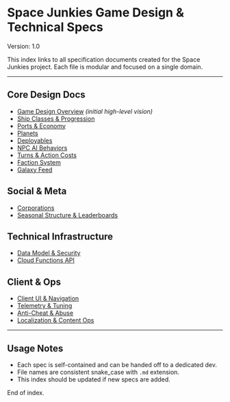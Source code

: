 # Space Junkies Game Design & Technical Specs
Version: 1.0

This index links to all specification documents created for the Space Junkies project. Each file is modular and focused on a single domain.

---

## Core Design Docs
- [Game Design Overview](game_design_overview.md) *(initial high-level vision)*  
- [Ship Classes & Progression](ship_classes_and_progression.md)  
- [Ports & Economy](ports_and_economy.md)  
- [Planets](planets_spec.md)  
- [Deployables](deployables_spec.md)  
- [NPC AI Behaviors](npc_ai_behaviors.md)  
- [Turns & Action Costs](turns_and_action_costs.md)  
- [Faction System](faction_system.md)  
- [Galaxy Feed](galaxy_feed.md)  

## Social & Meta
- [Corporations](corporations_spec.md)  
- [Seasonal Structure & Leaderboards](seasonal_structure_and_leaderboards.md)  

## Technical Infrastructure
- [Data Model & Security](data_model_and_security.md)  
- [Cloud Functions API](cloud_functions_api.md)  

## Client & Ops
- [Client UI & Navigation](client_ui_and_navigation.md)  
- [Telemetry & Tuning](telemetry_and_tuning.md)  
- [Anti-Cheat & Abuse](anti_cheat_and_abuse.md)  
- [Localization & Content Ops](localization_and_content_ops.md)  

---

## Usage Notes
- Each spec is self-contained and can be handed off to a dedicated dev.  
- File names are consistent snake_case with `.md` extension.  
- This index should be updated if new specs are added.  

End of index.

